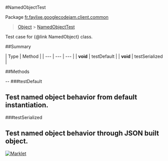 #NamedObjectTest

Package [fr.faylixe.googlecodejam.client.common](README.md)<br>
> [Object](../../../../java/lang/Object.md) > [NamedObjectTest](NamedObjectTest.md)

Test case for {@link NamedObject} class.

##Summary


| Type | Method |
| --- | --- | --- |
| **void** | testDefault |
| **void** | testSerialized |

##Methods

--
###testDefault


Test named object behavior from default instantiation.
--
###testSerialized


Test named object behavior through JSON built object.
---
[![Marklet](https://img.shields.io/badge/Generated%20by-Marklet-green.svg)](https://github.com/Faylixe/marklet)